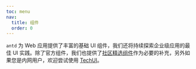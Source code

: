 ```yaml
---
toc: menu
nav:
  title: 组件
  order: 0
---
```


`antd` 为 Web 应用提供了丰富的基础 UI 组件，我们还将持续探索企业级应用的最佳 UI 实践。除了官方组件，我们也提供了[社区精选组件](/docs/react/recommendation)作为必要的补充，另外如果您是内网用户，欢迎尝试使用 [TechUI](https://techui.alipay.com)。
